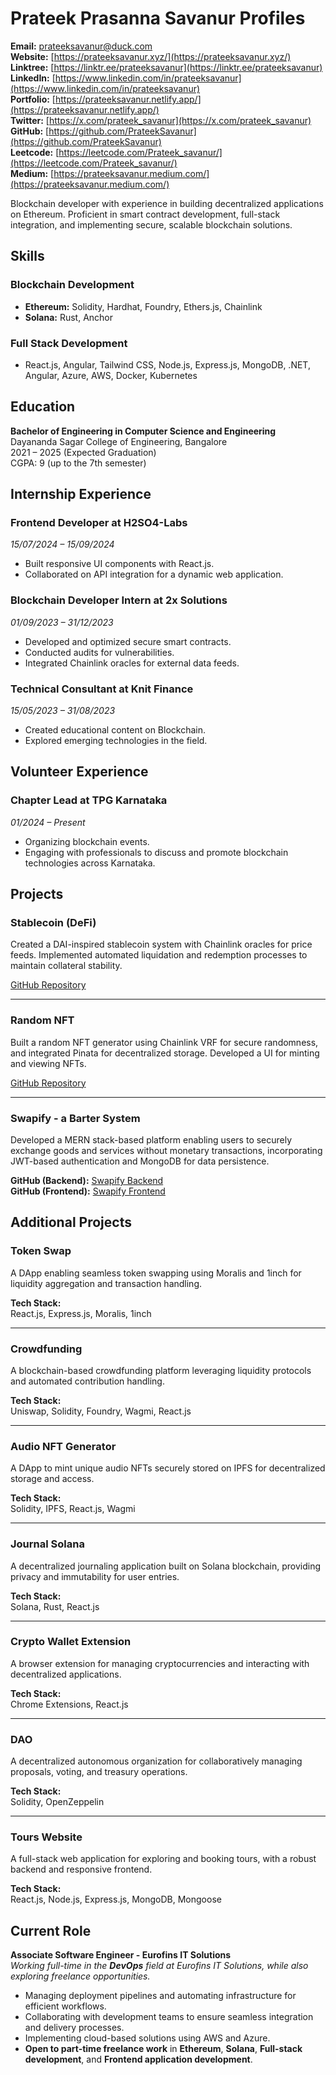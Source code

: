 # Prateek Prasanna Savanur Profiles

**Email:** prateeksavanur@duck.com  
**Website:** [https://prateeksavanur.xyz/](https://prateeksavanur.xyz/)  
**Linktree:** [https://linktr.ee/prateeksavanur](https://linktr.ee/prateeksavanur)  
**LinkedIn:** [https://www.linkedin.com/in/prateeksavanur](https://www.linkedin.com/in/prateeksavanur)  
**Portfolio:** [https://prateeksavanur.netlify.app/](https://prateeksavanur.netlify.app/)  
**Twitter:** [https://x.com/prateek_savanur](https://x.com/prateek_savanur)  
**GitHub:** [https://github.com/PrateekSavanur](https://github.com/PrateekSavanur)  
**Leetcode:** [https://leetcode.com/Prateek_savanur/](https://leetcode.com/Prateek_savanur/)  
**Medium:** [https://prateeksavanur.medium.com/](https://prateeksavanur.medium.com/)

Blockchain developer with experience in building decentralized applications on Ethereum. Proficient in smart contract development, full-stack integration, and implementing secure, scalable blockchain solutions.

## Skills

### Blockchain Development

- **Ethereum:** Solidity, Hardhat, Foundry, Ethers.js, Chainlink
- **Solana:** Rust, Anchor

### Full Stack Development

- React.js, Angular, Tailwind CSS, Node.js, Express.js, MongoDB, .NET, Angular, Azure, AWS, Docker, Kubernetes

## Education

**Bachelor of Engineering in Computer Science and Engineering**  
Dayananda Sagar College of Engineering, Bangalore  
2021 – 2025 (Expected Graduation)  
CGPA: 9 (up to the 7th semester)

## Internship Experience

### Frontend Developer at H2SO4-Labs

_15/07/2024 – 15/09/2024_

- Built responsive UI components with React.js.
- Collaborated on API integration for a dynamic web application.

### Blockchain Developer Intern at 2x Solutions

_01/09/2023 – 31/12/2023_

- Developed and optimized secure smart contracts.
- Conducted audits for vulnerabilities.
- Integrated Chainlink oracles for external data feeds.

### Technical Consultant at Knit Finance

_15/05/2023 – 31/08/2023_

- Created educational content on Blockchain.
- Explored emerging technologies in the field.

## Volunteer Experience

### Chapter Lead at TPG Karnataka

_01/2024 – Present_

- Organizing blockchain events.
- Engaging with professionals to discuss and promote blockchain technologies across Karnataka.

## Projects

### Stablecoin (DeFi)

Created a DAI-inspired stablecoin system with Chainlink oracles for price feeds. Implemented automated liquidation and redemption processes to maintain collateral stability.

[GitHub Repository](https://github.com/PrateekSavanur/Stablecoin-DeFi.git)

---

### Random NFT

Built a random NFT generator using Chainlink VRF for secure randomness, and integrated Pinata for decentralized storage. Developed a UI for minting and viewing NFTs.

[GitHub Repository](https://github.com/PrateekSavanur/NFT-Hardhat)

---

### Swapify - a Barter System

Developed a MERN stack-based platform enabling users to securely exchange goods and services without monetary transactions, incorporating JWT-based authentication and MongoDB for data persistence.

**GitHub (Backend):** [Swapify Backend](https://github.com/PrateekSavanur/Barter-Backend)  
**GitHub (Frontend):** [Swapify Frontend](https://github.com/PrateekSavanur/Barter-Frontend)

## Additional Projects

### Token Swap

A DApp enabling seamless token swapping using Moralis and 1inch for liquidity aggregation and transaction handling.

**Tech Stack:**  
React.js, Express.js, Moralis, 1inch

---

### Crowdfunding

A blockchain-based crowdfunding platform leveraging liquidity protocols and automated contribution handling.

**Tech Stack:**  
Uniswap, Solidity, Foundry, Wagmi, React.js

---

### Audio NFT Generator

A DApp to mint unique audio NFTs securely stored on IPFS for decentralized storage and access.

**Tech Stack:**  
Solidity, IPFS, React.js, Wagmi

---

### Journal Solana

A decentralized journaling application built on Solana blockchain, providing privacy and immutability for user entries.

**Tech Stack:**  
Solana, Rust, React.js

---

### Crypto Wallet Extension

A browser extension for managing cryptocurrencies and interacting with decentralized applications.

**Tech Stack:**  
Chrome Extensions, React.js

---

### DAO

A decentralized autonomous organization for collaboratively managing proposals, voting, and treasury operations.

**Tech Stack:**  
Solidity, OpenZeppelin

---

### Tours Website

A full-stack web application for exploring and booking tours, with a robust backend and responsive frontend.

**Tech Stack:**  
React.js, Node.js, Express.js, MongoDB, Mongoose

## Current Role

**Associate Software Engineer - Eurofins IT Solutions**  
_Working full-time in the **DevOps** field at Eurofins IT Solutions, while also exploring freelance opportunities._

- Managing deployment pipelines and automating infrastructure for efficient workflows.
- Collaborating with development teams to ensure seamless integration and delivery processes.
- Implementing cloud-based solutions using AWS and Azure.
- **Open to part-time freelance work** in **Ethereum**, **Solana**, **Full-stack development**, and **Frontend application development**.
